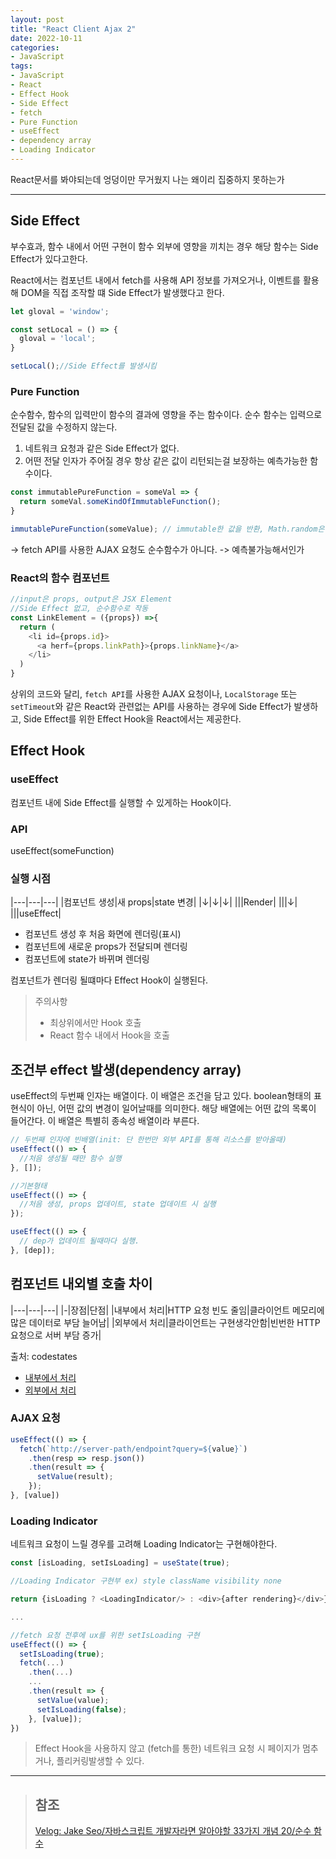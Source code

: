 ```yaml
---
layout: post
title: "React Client Ajax 2"
date: 2022-10-11
categories:
- JavaScript
tags:
- JavaScript
- React
- Effect Hook
- Side Effect
- fetch
- Pure Function
- useEffect
- dependency array
- Loading Indicator
---
```


React문서를 봐야되는데 엉덩이만 무거웠지 나는 왜이리 집중하지 못하는가

---

## Side Effect

부수효과, 함수 내에서 어떤 구현이 함수 외부에 영향을 끼치는 경우 해당 함수는 Side Effect가 있다고한다.

React에서는 컴포넌트 내에서 fetch를 사용해 API 정보를 가져오거나, 이벤트를 활용해 DOM을 직접 조작할 떄 Side Effect가 발생했다고 한다.

```javascript
let gloval = 'window';

const setLocal = () => {
  gloval = 'local';
} 

setLocal();//Side Effect를 발생시킴
```

### Pure Function

순수함수, 함수의 입력만이 함수의 결과에 영향을 주는 함수이다. 순수 함수는 입력으로 전달된 값을 수정하지 않는다.

1. 네트워크 요청과 같은 Side Effect가 없다.
2. 어떤 전달 인자가 주어질 경우 항상 같은 값이 리턴되는걸 보장하는 예측가능한 함수이다.

```javascript
const immutablePureFunction = someVal => {
  return someVal.someKindOfImmutableFunction();
}

immutablePureFunction(someValue); // immutable한 값을 반환, Math.random은 난수를 생생하기에 예측 불가
```

-> fetch API를 사용한 AJAX 요청도 순수함수가 아니다. -> 예측불가능해서인가

### React의 함수 컴포넌트

```javascript
//input은 props, output은 JSX Element
//Side Effect 없고, 순수함수로 작동
const LinkElement = ({props}) =>{
  return (
    <li id={props.id}>
      <a herf={props.linkPath}>{props.linkName}</a>
    </li>
  )
}
```

상위의 코드와 달리, `fetch API`를 사용한 AJAX 요청이나, `LocalStorage` 또는 `setTimeout`와 같은 React와 관련없는 API를 사용하는 경우에 Side Effect가 발생하고, Side Effect를 위한 Effect Hook을 React에서는 제공한다.

## Effect Hook

### useEffect

컴포넌트 내에 Side Effect를 실행할 수 있게하는 Hook이다.

### API

useEffect(someFunction)

### 실행 시점

|---|---|---|
|컴포넌트 생성|새 props|state 변경|
|↓|↓|↓|
|||Render|
|||↓|
|||useEffect|

- 컴포넌트 생성 후 처음 화면에 렌더링(표시)
- 컴포넌트에 새로운 props가 전달되며 렌더링
- 컴포넌트에 state가 바뀌며 렌더링

컴포넌트가 렌더링 될떄마다 Effect Hook이 실행된다.

> 주의사항
>
> - 최상위에서만 Hook 호출
> - React 함수 내에서 Hook을 호출

## 조건부 effect 발생(dependency array)

useEffect의 두번째 인자는 배열이다. 이 배열은 조건을 담고 있다. boolean형태의 표현식이 아닌, 어떤 값의 변경이 일어날때를 의미한다. 해당 배열에는 어떤 값의 목록이 들어간다. 이 배열은 특별히 종속성 배열이라 부른다.

```javascript
// 두번째 인자에 빈배열(init: 단 한번만 외부 API를 통해 리소스를 받아올때)
useEffect(() => {
  //처음 생성될 때만 함수 실행
}, []);

//기본형태
useEffect(() => {
  //처음 생성, props 업데이트, state 업데이트 시 실행
});

useEffect(() => {
  // dep가 업데이트 될때마다 실행.
}, [dep]);
```

## 컴포넌트 내외별 호출 차이

|---|---|---|
|-|장점|단점|
|내부에서 처리|HTTP 요청 빈도 줄임|클라이언트 메모리에 많은 데이터로 부담 늘어남|
|외부에서 처리|클라이언트는 구현생각안함|빈번한 HTTP요청으로 서버 부담 증가|

출처: codestates
- [내부에서 처리](https://codesandbox.io/s/filter-by-client-vyzdc?from-embed)
- [외부에서 처리](https://codesandbox.io/s/useeffect-2-oute9?from-embed)

### AJAX 요청

```javascript
useEffect(() => {
  fetch(`http://server-path/endpoint?query=${value}`)
    .then(resp => resp.json())
    .then(result => {
      setValue(result);
    });
}, [value])
```

### Loading Indicator

네트워크 요청이 느릴 경우를 고려해 Loading Indicator는 구현해야한다.

```javascript
const [isLoading, setIsLoading] = useState(true);

//Loading Indicator 구현부 ex) style className visibility none

return {isLoading ? <LoadingIndicator/> : <div>{after rendering}</div>};

...

//fetch 요청 전후에 ux를 위한 setIsLoading 구현
useEffect(() => {
  setIsLoading(true);
  fetch(...)
    .then(...)
    ...
    .then(result => {
      setValue(value);
      setIsLoading(false);
    }, [value]);
})
```

> Effect Hook을 사용하지 않고 (fetch를 통한) 네트워크 요청 시 페이지가 멈추거나, 플리커링발생할 수 있다.

---

> ## 참조
>
> [Velog: Jake Seo/자바스크립트 개발자라면 알아야할 33가지 개념 20/순수 함수](https://velog.io/@jakeseo_me/%EC%9E%90%EB%B0%94%EC%8A%A4%ED%81%AC%EB%A6%BD%ED%8A%B8-%EA%B0%9C%EB%B0%9C%EC%9E%90%EB%9D%BC%EB%A9%B4-%EC%95%8C%EC%95%84%EC%95%BC-%ED%95%A0-33%EA%B0%80%EC%A7%80-%EA%B0%9C%EB%85%90-20-%EC%9E%90%EB%B0%94%EC%8A%A4%ED%81%AC%EB%A6%BD%ED%8A%B8-%EC%88%9C%EC%88%98%ED%95%A8%EC%88%98)